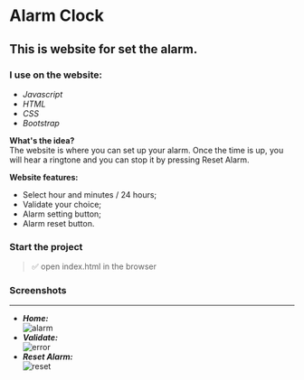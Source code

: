 # Alarm Clock

## This is website for set the alarm.

### I use on the website:

- _Javascript_<br/>
- _HTML_<br/>
- _CSS_<br/>
- _Bootstrap_<br/>

**What's the idea?** <br/>
The website is where you can set up your alarm.
Once the time is up, you will hear a ringtone and you can stop it by pressing Reset Alarm.

**Website features:**

- Select hour and minutes / 24 hours;
- Validate your choice;
- Alarm setting button;
- Alarm reset button.

### Start the project

> :white_check_mark: open index.html in the browser

### Screenshots

---

- **_Home:_** <br />
  ![alarm](https://github.com/IliyanaStoyanova/alarm-clock/assets/52379824/9fdc6d65-5cd7-477d-b771-bd98753de29b) <br />
- **_Validate:_** <br />
  ![error](https://github.com/IliyanaStoyanova/alarm-clock/assets/52379824/f0887c7c-4555-473d-9d89-7c024688a0e1) <br />
- **_Reset Alarm:_** <br />
  ![reset](https://github.com/IliyanaStoyanova/alarm-clock/assets/52379824/a7472b55-3e5a-49fa-8073-a387226421b2)
